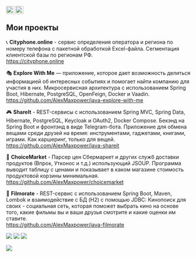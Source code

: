 <a href="https://t.me/Maxpower2k">
  <img align="left" alt="Telegram" width="22px" src="https://cdn.jsdelivr.net/npm/simple-icons@v3/icons/telegram.svg" />
</a>
<a href="https://twitter.com/AlEremin">
  <img align="left" alt="Twitter" width="22px" src="https://cdn.jsdelivr.net/npm/simple-icons@v3/icons/twitter.svg" />
</a><br />

## Мои проекты

📞 **Cityphone.online** - сервис определения оператора и региона по номеру телефона с пакетной обработкой Excel-файла. Сегментация клиентской базы по регионам РФ.<br />
<a href="https://cityphone.online/">https://cityphone.online</a>

🎭 **Explore With Me** — приложение, которое дает возможность делиться информацией об интересных событиях и помогает найти компанию для участия в них. Микросервисная архитектура с использованием Spring Boot, Hibernate, PostgreSQL, OpenFeign, Docker и Vaadin.<br/>
https://github.com/AlexMaxpower/java-explore-with-me

🎮 **ShareIt** - REST-сервисы с использованием Spring MVC, Spring Data, Hibernate, PostgreSQL, Keycloak и OAuth2, Docker Compose. Бекэнд на Spring Boot и фронтэнд в виде Telegram-бота.
Приложение для обмена вещами среди друзей на время: инструментами, гаджетами, книгами, играми. Как каршеринг, только для вещей.<br />
https://github.com/AlexMaxpower/java-shareit

🛒 **ChoiceMarket** - Парсер цен Сбермаркет и других служб доставки продуктов (Впрок, Утконос и т.д.) использующий JSOUP. Программа выводит таблицу с ценами и показывает в каком магазине стоимость продуктовой корзины минимальная.<br />
https://github.com/AlexMaxpower/choicemarket

🎥 **Filmorate** - REST-сервис с использованием Spring Boot, Maven, Lombok и взаимодействие с БД (H2) с помощью JDBC: Кинопоиск для своих - социальная сеть, которая
поможет выбрать кино на основе того, какие фильмы вы и ваши друзья смотрите и какие оценки им ставите.<br />
https://github.com/AlexMaxpower/java-filmorate

![](https://github-profile-summary-cards.vercel.app/api/cards/stats?username=AlexMaxpower&theme=nord_bright)
![](http://github-profile-summary-cards.vercel.app/api/cards/productive-time?username=AlexMaxpower&theme=nord_bright&utcOffset=3)
![](https://hit.yhype.me/github/profile?user_id=96842661)

![](https://www.codewars.com/users/Maxpower2k/badges/small)
